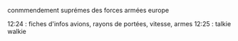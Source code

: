 conmmendement suprémes des forces armées europe

12:24 : fiches d'infos avions, rayons de portées, vitesse, armes
12:25 : talkie walkie

